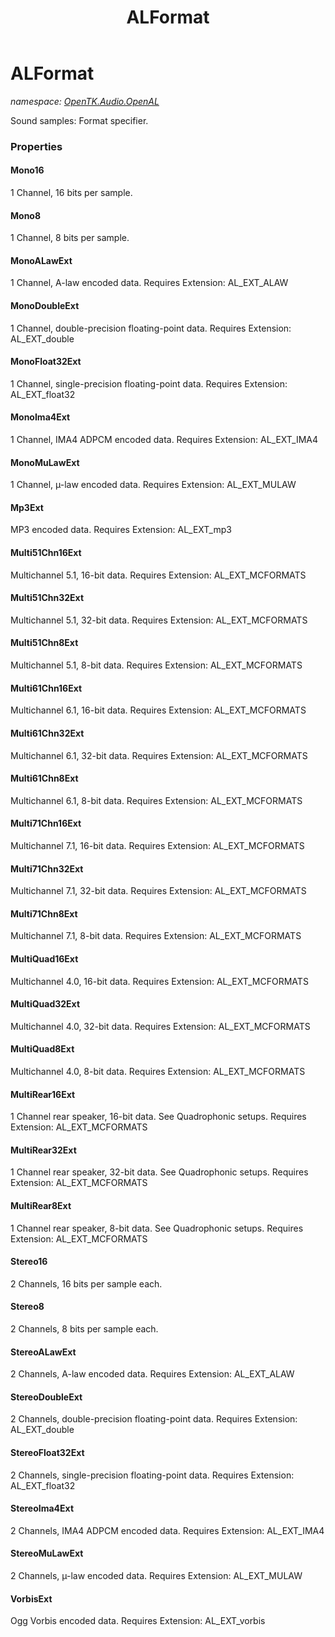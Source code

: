 ﻿---
title: ALFormat
---

# ALFormat
_namespace: [OpenTK.Audio.OpenAL](N-OpenTK.Audio.OpenAL.html)_

Sound samples: Format specifier.



### Properties

#### Mono16
1 Channel, 16 bits per sample.
#### Mono8
1 Channel, 8 bits per sample.
#### MonoALawExt
1 Channel, A-law encoded data. Requires Extension: AL_EXT_ALAW
#### MonoDoubleExt
1 Channel, double-precision floating-point data. Requires Extension: AL_EXT_double
#### MonoFloat32Ext
1 Channel, single-precision floating-point data. Requires Extension: AL_EXT_float32
#### MonoIma4Ext
1 Channel, IMA4 ADPCM encoded data. Requires Extension: AL_EXT_IMA4
#### MonoMuLawExt
1 Channel, µ-law encoded data. Requires Extension: AL_EXT_MULAW
#### Mp3Ext
MP3 encoded data. Requires Extension: AL_EXT_mp3
#### Multi51Chn16Ext
Multichannel 5.1, 16-bit data. Requires Extension: AL_EXT_MCFORMATS
#### Multi51Chn32Ext
Multichannel 5.1, 32-bit data. Requires Extension: AL_EXT_MCFORMATS
#### Multi51Chn8Ext
Multichannel 5.1, 8-bit data. Requires Extension: AL_EXT_MCFORMATS
#### Multi61Chn16Ext
Multichannel 6.1, 16-bit data. Requires Extension: AL_EXT_MCFORMATS
#### Multi61Chn32Ext
Multichannel 6.1, 32-bit data. Requires Extension: AL_EXT_MCFORMATS
#### Multi61Chn8Ext
Multichannel 6.1, 8-bit data. Requires Extension: AL_EXT_MCFORMATS
#### Multi71Chn16Ext
Multichannel 7.1, 16-bit data. Requires Extension: AL_EXT_MCFORMATS
#### Multi71Chn32Ext
Multichannel 7.1, 32-bit data. Requires Extension: AL_EXT_MCFORMATS
#### Multi71Chn8Ext
Multichannel 7.1, 8-bit data. Requires Extension: AL_EXT_MCFORMATS
#### MultiQuad16Ext
Multichannel 4.0, 16-bit data. Requires Extension: AL_EXT_MCFORMATS
#### MultiQuad32Ext
Multichannel 4.0, 32-bit data. Requires Extension: AL_EXT_MCFORMATS
#### MultiQuad8Ext
Multichannel 4.0, 8-bit data. Requires Extension: AL_EXT_MCFORMATS
#### MultiRear16Ext
1 Channel rear speaker, 16-bit data. See Quadrophonic setups. Requires Extension: AL_EXT_MCFORMATS
#### MultiRear32Ext
1 Channel rear speaker, 32-bit data. See Quadrophonic setups. Requires Extension: AL_EXT_MCFORMATS
#### MultiRear8Ext
1 Channel rear speaker, 8-bit data. See Quadrophonic setups. Requires Extension: AL_EXT_MCFORMATS
#### Stereo16
2 Channels, 16 bits per sample each.
#### Stereo8
2 Channels, 8 bits per sample each.
#### StereoALawExt
2 Channels, A-law encoded data. Requires Extension: AL_EXT_ALAW
#### StereoDoubleExt
2 Channels, double-precision floating-point data. Requires Extension: AL_EXT_double
#### StereoFloat32Ext
2 Channels, single-precision floating-point data. Requires Extension: AL_EXT_float32
#### StereoIma4Ext
2 Channels, IMA4 ADPCM encoded data. Requires Extension: AL_EXT_IMA4
#### StereoMuLawExt
2 Channels, µ-law encoded data. Requires Extension: AL_EXT_MULAW
#### VorbisExt
Ogg Vorbis encoded data. Requires Extension: AL_EXT_vorbis

